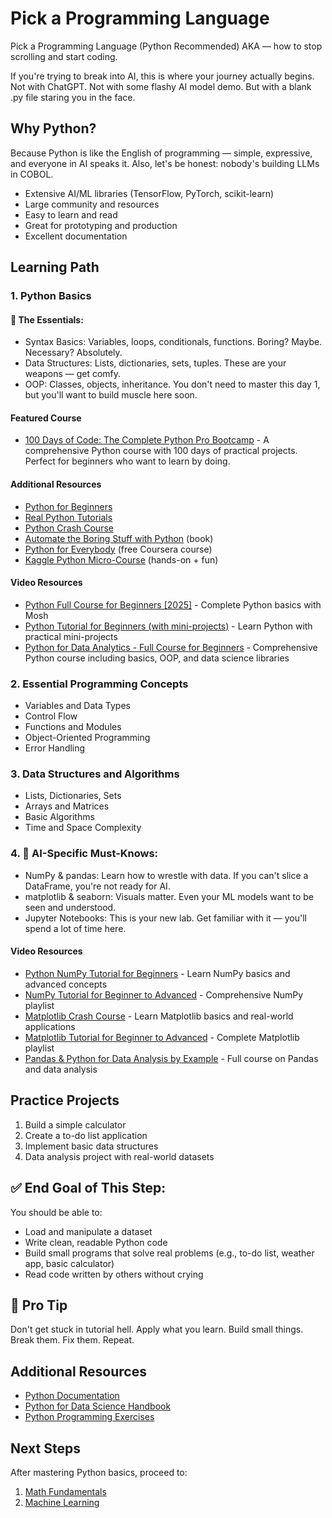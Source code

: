 # Pick a Programming Language

Pick a Programming Language (Python Recommended)
AKA — how to stop scrolling and start coding.

If you're trying to break into AI, this is where your journey actually begins. Not with ChatGPT. Not with some flashy AI model demo. But with a blank .py file staring you in the face.

## Why Python?

Because Python is like the English of programming — simple, expressive, and everyone in AI speaks it.
Also, let's be honest: nobody's building LLMs in COBOL.

- Extensive AI/ML libraries (TensorFlow, PyTorch, scikit-learn)
- Large community and resources
- Easy to learn and read
- Great for prototyping and production
- Excellent documentation

## Learning Path

### 1. Python Basics
#### 🔹 The Essentials:
- Syntax Basics: Variables, loops, conditionals, functions. Boring? Maybe. Necessary? Absolutely.
- Data Structures: Lists, dictionaries, sets, tuples. These are your weapons — get comfy.
- OOP: Classes, objects, inheritance. You don't need to master this day 1, but you'll want to build muscle here soon.

#### Featured Course
- [100 Days of Code: The Complete Python Pro Bootcamp](https://click.linksynergy.com/link?id=KhcwxwafKlE&offerid=1628165.2776760&type=2&murl=https%3a%2f%2fwww.udemy.com%2fcourse%2f100-days-of-code%2f) - A comprehensive Python course with 100 days of practical projects. Perfect for beginners who want to learn by doing.

#### Additional Resources
- [Python for Beginners](https://www.python.org/about/gettingstarted/)
- [Real Python Tutorials](https://realpython.com/start-here/)
- [Python Crash Course](https://ehmatthes.github.io/pcc/)
- [Automate the Boring Stuff with Python](https://automatetheboringstuff.com/) (book)
- [Python for Everybody](https://www.coursera.org/specializations/python) (free Coursera course)
- [Kaggle Python Micro-Course](https://www.kaggle.com/learn/python) (hands-on + fun)

#### Video Resources
- [Python Full Course for Beginners [2025]](https://www.youtube.com/watch?v=K5KVEU3aaeQ) - Complete Python basics with Mosh
- [Python Tutorial for Beginners (with mini-projects)](https://www.youtube.com/watch?v=qwAFL1597eM) - Learn Python with practical mini-projects
- [Python for Data Analytics - Full Course for Beginners](https://www.youtube.com/watch?v=wUSDVGivd-8) - Comprehensive Python course including basics, OOP, and data science libraries

### 2. Essential Programming Concepts
- Variables and Data Types
- Control Flow
- Functions and Modules
- Object-Oriented Programming
- Error Handling

### 3. Data Structures and Algorithms
- Lists, Dictionaries, Sets
- Arrays and Matrices
- Basic Algorithms
- Time and Space Complexity

### 4. 🔹 AI-Specific Must-Knows:
- NumPy & pandas: Learn how to wrestle with data. If you can't slice a DataFrame, you're not ready for AI.
- matplotlib & seaborn: Visuals matter. Even your ML models want to be seen and understood.
- Jupyter Notebooks: This is your new lab. Get familiar with it — you'll spend a lot of time here.

#### Video Resources
- [Python NumPy Tutorial for Beginners](https://www.youtube.com/watch?v=QUT1VHiLmmI) - Learn NumPy basics and advanced concepts
- [NumPy Tutorial for Beginner to Advanced](https://www.youtube.com/playlist?list=PLjVLYmrlmjGfgBKkIFBkMNGG7qyRfo00W) - Comprehensive NumPy playlist
- [Matplotlib Crash Course](https://www.youtube.com/watch?v=3Xc3CA655Y4) - Learn Matplotlib basics and real-world applications
- [Matplotlib Tutorial for Beginner to Advanced](https://www.youtube.com/playlist?list=PLjVLYmrlmjGcC0B_FP3bkJ-JIPkV5GuZR) - Complete Matplotlib playlist
- [Pandas & Python for Data Analysis by Example](https://www.youtube.com/watch?v=gtjxAH8uaP0) - Full course on Pandas and data analysis

## Practice Projects
1. Build a simple calculator
2. Create a to-do list application
3. Implement basic data structures
4. Data analysis project with real-world datasets

## ✅ End Goal of This Step:
You should be able to:
- Load and manipulate a dataset
- Write clean, readable Python code
- Build small programs that solve real problems (e.g., to-do list, weather app, basic calculator)
- Read code written by others without crying

## 👀 Pro Tip
Don't get stuck in tutorial hell. Apply what you learn.
Build small things. Break them. Fix them. Repeat.

## Additional Resources
- [Python Documentation](https://docs.python.org/3/)
- [Python for Data Science Handbook](https://jakevdp.github.io/PythonDataScienceHandbook/)
- [Python Programming Exercises](https://www.practicepython.org/)

## Next Steps
After mastering Python basics, proceed to:
1. [Math Fundamentals](../02-math-fundamentals/README.md)
2. [Machine Learning](../03-machine-learning/README.md) 